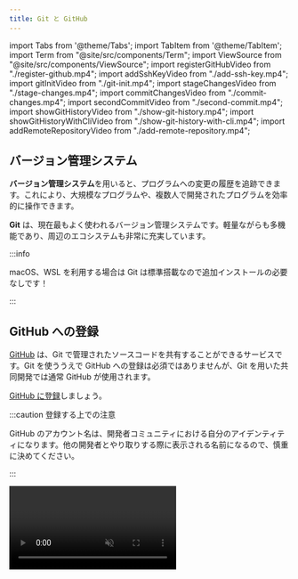 ```yaml
---
title: Git と GitHub
---
```


import Tabs from '@theme/Tabs';
import TabItem from '@theme/TabItem';
import Term from "@site/src/components/Term";
import ViewSource from "@site/src/components/ViewSource";
import registerGitHubVideo from "./register-github.mp4";
import addSshKeyVideo from "./add-ssh-key.mp4";
import gitInitVideo from "./git-init.mp4";
import stageChangesVideo from "./stage-changes.mp4";
import commitChangesVideo from "./commit-changes.mp4";
import secondCommitVideo from "./second-commit.mp4";
import showGitHistoryVideo from "./show-git-history.mp4";
import showGitHistoryWithCliVideo from "./show-git-history-with-cli.mp4";
import addRemoteRepositoryVideo from "./add-remote-repository.mp4";

## バージョン管理システム

**バージョン管理システム**を用いると、プログラムへの変更の履歴を追跡できます。これにより、大規模なプログラムや、複数人で開発されたプログラムを効率的に操作できます。

**Git** は、現在最もよく使われるバージョン管理システムです。軽量ながらも多機能であり、周辺のエコシステムも非常に充実しています。

:::info

macOS、WSL を利用する場合は Git は標準搭載なので追加インストールの必要なしです！

:::

## GitHub への登録

[GitHub](https://github.com/) は、Git で管理されたソースコードを共有することができるサービスです。Git を使ううえで GitHub への登録は必須ではありませんが、Git を用いた共同開発では通常 GitHub が使用されます。

[GitHub に登録](https://github.com/signup)しましょう。

:::caution 登録する上での注意

GitHub のアカウント名は、開発者コミュニティにおける自分のアイデンティティになります。他の開発者とやり取りする際に表示される名前になるので、慎重に決めてください。

:::

<video src={registerGitHubVideo} controls muted />

## Git の初期設定

Git では、ファイルの変更だけでなく、その変更を行ったのが誰なのかも記録します。Git に対して自分の情報を登録しておましょう。必要な情報は名前とメールアドレスです。

:::warning プライバシーの注意

自分が書いたプログラムを Git を用いて公開する場合、ここで設定した名前とメールアドレスが公開されます。

:::

名前は必ず GitHub のアカウント名と一致させるようにしてください。メールアドレスは GitHub の登録の際に設定したメールアドレスが推奨されますが、メールアドレスを公開したくない場合は、[GitHub のメール設定](https://github.com/settings/emails)から

- Keep my email address private
- Block command line pushes that expose my email

を必要に応じて有効化し、表示されているダミーのメールアドレス (スクリーンショットの例では `112743782+sample-ma9qke@users.noreply.github.com`) を Git に指定してください。

![メールアドレスを隠す](./hide-email-address.png)

次の 2 つのコマンドを実行しましょう。

```shell
$ git config --global user.name 名前
$ git config --global user.email メールアドレス
```

## 公開鍵・秘密鍵ペアの作成と GitHub への登録

GitHub にブラウザからログインする際にはメールアドレスとパスワードを用いますが、Git のコマンドを用いて GitHub を使用する場合には、公開鍵・秘密鍵のペアを使用します。

:::tip 公開鍵暗号と GitHub

公開鍵暗号では、「公開鍵」「秘密鍵」の 2 つの鍵が登場します。この 2 つの鍵は、「公開鍵で暗号化されたデータは秘密鍵を持っていないと復号できない」という特徴を持っています。

自分の PC で生成した公開鍵と秘密鍵のペアのうち、公開鍵のみをブラウザから事前に GitHub に登録しておくことで、自分の PC に保存されている秘密鍵を用いて認証できるようになります。

:::

GitHub に公開鍵を登録しましょう。

<video src={addSshKeyVideo} controls muted />

詳細な手順は、次の通りです。

公開鍵と秘密鍵のペアを生成するには、`ssh-keygen` コマンドを使用します。次のコマンドを実行することで、`Ed25519` というアルゴリズムの実装を用いて鍵を生成できます。
途中でターミナルの表示画面が止まりますが、`user@host:~$` が再度表示されるまで Enter キーで進みます。

```shell
$ cd ~
$ ssh-keygen -t ed25519
```

デフォルトでは公開鍵が `~/.ssh/id_ed25519.pub`、秘密鍵が `~/.ssh/id_ed25519` に格納されます。公開鍵のファイルを `cat` コマンドを用いて出力しましょう。

```shell
$ cd ~/.ssh
$ cat id_ed25519.pub
ssh-ed25519 AAAAC3NzaC1lZDI1NTE5AAAAIGz9wBSTWY0W4yJXPGQ/XsaffDTdvGOKg3mtR9pP3D6i [ユーザー名]@[コンピューター名]
```

`ssh-ed25519 AA...6i` の部分をコピーしましょう。これが公開鍵です。

:::tip ホームディレクトリのパスを表す記号

パスの中に現れる `~` は、**ホームディレクトリ**を表します。ホームディレクトリとは、ユーザー毎に割り当てられたディレクトリで、macOS では `/Users/ユーザー名`、Ubuntu では `/home/ユーザー名` になります。デスクトップやドキュメントディレクトリも通常ユーザーディレクトリの下に配置されています。

:::

:::tip 公開鍵のフォーマット

`ssh-keygen` が生成する標準の公開鍵は、スペースを区切り文字として 3 つのパートに分かれています。鍵の種類、鍵の中身、コメントです。コメントの部分はなくても構いません。

```plain
ssh-ed25519 AAAAC3...P3D6i user@computer
```

:::

これを GitHub の [SSH 鍵の設定](https://github.com/settings/keys)から登録します。

登録ページへの移動方法は、`Setting` > `SSH and GPG keys` > `New SSH key`と順に移動すればたどり着けます。

![SSHキーを追加](./add-ssh-key.png)

上記のようなページが表示されたら、`Title` に適切な名前、`Key` には先ほどターミナルで表示した公開鍵を入力して登録しましょう。

## Git リポジトリを作成する

Git では、**リポジトリ**と呼ばれる単位でソースコードを管理します。リポジトリはひとつのディレクトリに相当し、そのディレクトリ以下の全てのファイルが Git による追跡対象となります。

Git はコマンドラインから用いるツールですが、理解を深めるために VSCode の機能や拡張機能を併用していきます。次の拡張機能をインストールしておきましょう。

- [GitLens](https://marketplace.visualstudio.com/items?itemName=eamodio.gitlens)
  コミットの差分などが見やすくなり便利
  ![GitLens](./gitLens.png)

- [Git Graph](https://marketplace.visualstudio.com/items?itemName=mhutchie.git-graph)
  コマンドパレット(`Cmd + Shift + P`)に `Git Graph: View Git Graph (git log)` というメニューが出て見やすい

  ![GitGragh](./gitGraph.png)

  ![GitGragh拡張機能の様子](./gitGraph-view.png)

まずは Git で管理するためのディレクトリを作成し、VSCode で開きます。ターミナルを開き、次のコマンドを実行しましょう。

```shell
git init
```

<video src={gitInitVideo} controls autoPlay muted loop />

`git init` コマンドは、カレントディレクトリを Git の管理下に置く (カレントディレクトリを Git リポジトリにする) ためのコマンドです。

:::tip `.git` ディレクトリ

Git の管理下に置かれたディレクトリには `.git` という名前のディレクトリが生成されます。このディレクトリには過去のコミットの履歴など、Git が内部的に使用するファイルが格納されます。誤ったディレクトリで `git init` コマンドを実行してしまった場合、このディレクトリを削除しましょう。なお、ピリオドから始まるディレクトリやファイルは `ls` コマンドで見えないで注意が必要です。

```shell
$ ls
$ ls -a
.  ..  .git
$ ls .git
branches  config  description  HEAD  hooks  info  objects  refs
```

:::

## 最初のコミットを作成する

**コミット**は、リポジトリのある時点での状態です。ここでいう状態とは、リポジトリ内のすべてのディレクトリやファイルの名前、その内容、変更日時などです。Git では、コミットを作成することにより、リポジトリへの変更内容を記録します。

それでは、前項で作成したリポジトリで最初のコミットを作成してみましょう。まずはファイルを作成し、適当な内容で保存します。

コミットを作成する前に、変更を**ステージ**する必要があります。ステージとはコミットの直前の状態で、Git に対して該当ファイルをコミットする意思があることを伝えるためのものです。VSCode から行う場合、`Source Control` パネル内の変更したファイルの横の `+` ボタンを押します。ファイルが `Changes` セクションから `Staged Changes` に移ったら成功です。

<video src={stageChangesVideo} loop muted autoPlay controls />

コマンドラインから変更をステージする場合には、`git add` コマンドを実行します。

```shell
$ git add ステージするファイルへのパス
$ git add -A # リポジトリ内部のすべてのファイルをステージする場合
```

ステージされた変更からコミットを作成するには、**コミットメッセージ** を入力して `Commit` ボタンを押します。コミットメッセージとは、そのコミットで行われた変更を説明する簡潔なメッセージです。

<video src={commitChangesVideo} muted autoPlay loop controls />

コマンドラインで実行するには、`git commit` コマンドを使用します。

```shell
git commit -m "コミットメッセージ"
```

変更がコミットとして記録されました。

ある程度変更がまとまったら、ステージ (`git add`)、コミット (`git commit`) を繰り返してプログラムを書き進めていきましょう。

:::tip `.gitignore`

`.gitignore` ファイルで指定されたファイルは Git の管理下に置かれません。`npm install` で簡単にダウンロードできて容量が大きいのでバージョン管理するメリットのない `node_modules` や、機密情報や環境ごとに異なる情報を含む `.env` といったファイルが指定されます。

:::

## 変更履歴を表示する

先ほど作成したファイルを変更し、ステージした後、もう一度コミットを作ってみましょう。

<video src={secondCommitVideo} muted autoPlay loop controls />

これにより、2 つ目のコミットが作成されました。コミットの履歴を確認するために、先ほどインストールした `Git Graph` 拡張機能を起動してみましょう。`Cmd / Ctrl + Shift + P` キーを押してコマンドパレットを開き、`Git Graph: View Git Graph (git log)` を選択します。

<video src={showGitHistoryVideo} muted autoPlay loop controls />

コマンドを用いて変更を表示するには、`git log` コマンドを使用します。コミットには一意の ID が割り当てられており、この ID を `git diff` コマンドに与えることで、コミット同士を比較することができます。下の動画の最後で実行されている `git diff @ @~` は、最新のコミットとそのひとつ前のコミットを比較するためのコマンドです。`@` が最新のコミットを、`~` が「そのひとつ前」を表します。

<video src={showGitHistoryWithCliVideo} muted autoPlay loop controls />

## 変更を GitHub に保存する

自分のコンピューター上に作成したリポジトリと同期させるため、GitHub 上にもリポジトリを作成します。GitHub 上部のメニューから `New repository` を選択してください。

![リポジトリ](new-repository.png)

必要な設定はリポジトリの名前と公開範囲です。公開するつもりがない場合は公開範囲は `Private` に設定するようにしましょう。

![リポジトリの設定](./repository-settings.png)

続いて、作成したリポジトリと自分の PC 上にあるリポジトリを紐づけます。GitHub 上に表示されている **SSH** の URL をコピーします。(**SSH** にするのを忘れないでください。)これが GitHub 上に作成したリポジトリを表す URL (リモートリポジトリの URL) になります。次のコマンドを実行して、このリモートリポジトリを `origin` (慣習的にリモートリポジトリが一つだけの場合はこの名前が用いられます) という名前で登録します。

```shell
git remote add origin git@github.com:アカウント名/リポジトリ名.git
```

追加が完了したら、次のコマンドを実行して `origin` として登録したリモートリポジトリにコミットを送信します。この操作を**プッシュ**と呼びます。`-u` オプションを指定することで、次回から `origin` や `master` の指定を省略し、`git push` のみで実行できるようになります。このコマンドの `master` は**ブランチ**と呼ばれるソースコードの変更の分岐を表す名前で、何も指定しなければ `master` という名前になります。

```shell
git push -u origin master
```

:::info

この操作の際、初回は以下のような警告が出る場合があります。

```plain
The authenticity of host 'github.com (20.27.177.113)' can't be established.
ECDSA key fingerprint is SHA256:p2QAMXNIC1TJYWeIOttrVc98/R1BUFWu3/LiyKgUfQM.
Are you sure you want to continue connecting (yes/no/[fingerprint])?
```

これは、接続先となっている GitHub が、なりすましではなく本物の GitHub であると信頼してもよいかを尋ねるメッセージです。家庭用のインターネット回線、UTokyo WiFi 等、十分に信頼できるネットワークに接続している場合は問題ありませんので、 `yes` を入力して続行させてください。

:::

<video src={addRemoteRepositoryVideo} muted controls />

GitHub を開いているブラウザを更新して、プログラムが反映されていることを確認したら完了です。

<!-- ## GitHub を用いて、共同開発をする

### 課題

GitHub を実際に使ってみましょう。
隣の人のレポジトリの URL を教えてもらい、そのレポジトリの `README.md` を編集し、pull request を送りましょう。
最初に、GitHub に練習用のレポジトリを `README.md` 付きで作成してください。

```
$ git clone git@github.com:ut-code/readme_practice.git
$ cd readme_practice
$ ls
```

次に、branch を作成します。
branch 名は、今回は `自分のGitHub上の名前+readme` にします。
一般的な場合では、branch 名は、作業する内容を端的に表す名前にすることが推奨されます。

```
$ git branch username_readme
$ git branch
```

ブランチの一覧が閲覧できたでしょうか。
次に、今作成したブランチに HEAD を移動します。

```
$ git checkout username_readme
$ git branch
```

`*` が移動したことを確認してください。

続いて、`README.md` に、`Hello World` という文字を追加しましょう。`README.md` に編集ができたら、ファイルを保存しましょう。
次に、変更をステージングしましょう。`git add` コマンドは、作業ディレクトリ内の変更をステージングエリアに追加するコマンドです。

```
$ git add -A
```

次に、ステージングされたファイルをコミットしましょう。
`git commit` コマンドは、追加・変更したファイルを Git に登録するためのコマンドです。

```
$ git commit -m "README.md に変更を加えました"
```

remote レポジトリに `origin` として変更を登録しましょう。remote レポジトリに local の branch を反映します。

```
$ git push -u origin username_readme
```

ブラウザで、push した隣の人の GitHub のレポジトリを開きましょう。
pull request を出しましょう。

pull request の申請を受け取った人は、確認し merge しましょう。
merge できたでしょうか。

通常の場合、branch は役目を終えたら削除するようにしてください。 -->
